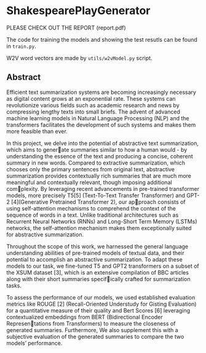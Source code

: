 # ShakespearePlayGenerator

PLEASE CHECK OUT THE REPORT (report.pdf)

The code for training the models and showing the test resutls can be found in `train.py`.

W2V word vectors are made by `utils/w2vModel.py` script.

## Abstract
Efficient text summarization systems are becoming increasingly necessary as digital content grows at
an exponential rate. These systems can revolutionize various fields such as academic research and news
by compressing lengthy texts into small briefs. The advent of advanced machine learning models in
Natural Language Processing (NLP) and the transformers facilitates the development of such systems
and makes them more feasible than ever.

In this project, we delve into the potential of abstractive text summarization, which aims to generate summaries similar to how a human would - by understanding the essence of the text and producing
a concise, coherent summary in new words. Compared to extractive summarization, which chooses
only the primary sentences from original text, abstractive summarization provides contextually rich
summaries that are much more meaningful and contextually relevant, though imposing additional complexity. By leveraging recent advancements in pre-trained transformer models, more precisely T5[5]
(Text-To-Text Transfer Transformer) and GPT-2 [4](Generative Pretrained Transformer 2), our approach consists of using self-attention mechanisms to comprehend the context of the sequence of words
in a text. Unlike traditional architectures such as Recurrent Neural Networks (RNNs) and Long-Short
Term Memory (LSTMs) networks, the self-attention mechanism makes them exceptionally suited for
abstractive summarization.

Throughout the scope of this work, we harnessed the general language understanding abilities of
pre-trained models of textual data, and their potential to accomplish an abstractive summarization.
To adapt these models to our task, we fine-tuned T5 and GPT2 transformers on a subset of the XSUM
dataset [3], which is an extensive compilation of BBC articles along with their short summaries specifically crafted for summarization tasks.

To assess the performance of our models, we used established evaluation metrics like ROUGE [2]
(Recall-Oriented Understudy for Gisting Evaluation) for a quantitative measure of their quality and
Bert Scores [6] leveraging contextualized embeddings from BERT (Bidirectional Encoder Representations from Transformers) to measure the closeness of generated summaries. Furthermore, We also
supplement this with a subjective evaluation of the generated summaries to compare the two models’
performance.

